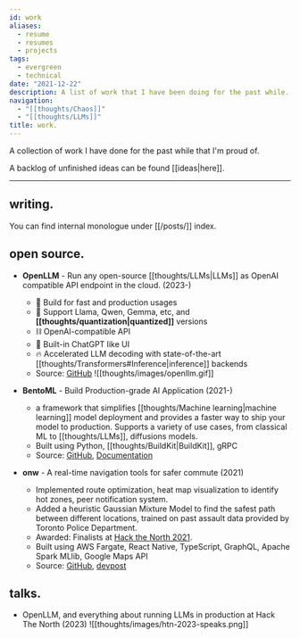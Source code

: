```yaml
---
id: work
aliases:
  - resume
  - resumes
  - projects
tags:
  - evergreen
  - technical
date: "2021-12-22"
description: A list of work that I have been doing for the past while.
navigation:
  - "[[thoughts/Chaos]]"
  - "[[thoughts/LLMs]]"
title: work.
---
```

A collection of work I have done for the past while that I'm proud of.

A backlog of unfinished ideas can be found [[ideas|here]].

---
## writing.

You can find internal monologue under [[/posts/]] index.

## open source.

- **OpenLLM** - Run any open-source [[thoughts/LLMs|LLMs]] as OpenAI compatible API endpoint in the cloud. (2023-)
  - 🔬 Build for fast and production usages
  - 🚂 Support Llama, Qwen, Gemma, etc, and **[[thoughts/quantization|quantized]]** versions
  - ⛓️ OpenAI-compatible API
  - 💬 Built-in ChatGPT like UI
  - 🔥 Accelerated LLM decoding with state-of-the-art [[thoughts/Transformers#Inference|inference]] backends
  - Source: [GitHub](https://github.com/bentoml/openllm)
  ![[thoughts/images/openllm.gif]]

- **BentoML** - Build Production-grade AI Application (2021-)
  - a framework that simplifies [[thoughts/Machine learning|machine learning]] model deployment and provides a faster way to ship your model to production. Supports a variety of use cases, from classical ML to [[thoughts/LLMs]], diffusions models.
  - Built using Python, [[thoughts/BuildKit|BuildKit]], gRPC
  - Source: [GitHub](https://github.com/bentoml/bentoml), [Documentation](https://docs.bentoml.com)

- **onw** - A real-time navigation tools for safer commute (2021)
  - Implemented route optimization, heat map visualization to identify hot zones, peer notification system.
  - Added a heuristic Gaussian Mixture Model to find the safest path between different locations, trained on past assault data provided by Toronto Police Department.
  - Awarded: Finalists at [Hack the North 2021](https://devpost.com/software/twogether).
  - Built using AWS Fargate, React Native, TypeScript, GraphQL, Apache Spark MLlib, Google Maps API
  - Source: [GitHub](https://github.com/tiproad/omw), [devpost](https://devpost.com/software/twogether)

## talks.

- OpenLLM, and everything about running LLMs in production at Hack The North (2023)
  ![[thoughts/images/htn-2023-speaks.png]]
